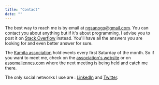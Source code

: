```yaml
---
title: "Contact"
date: ""
---
```


The best way to reach me is by email at [ngsanogo@gmail.com](ngsanogo@gmail.com). You can contact you about anything but if it's about programming, I advise you to post it on [Stack Overflow](https://stackoverflow.com/) instead. You'll have all the answers you are looking for and even better answer for sure.

The [Kamita association](https://kamita.fr) hold events every first Saturday of the month. So if you want to meet me, check on the [association's website](https://kamita.fr/evenement) or on [assomaliennes.com](http://assomaliennes.com/evenements) where the next meeting is being held and catch me there.

The only social networks I use are : [LinkedIn](https://www.linkedin.com/in/ngsanogo/) and [Twitter](https://twitter.com/ngsanogo).
